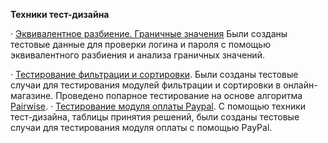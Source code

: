 __Техники тест-дизайна__

· [Эквивалентное разбиение. Граничные значения](https://docs.google.com/spreadsheets/d/1AmxTW5jhMsGGBwhGxC1QGrlDnIcy0rJKpVBAInYW6WM/edit?usp=sharing) Были созданы тестовые данные для проверки логина и пароля с помощью эквивалентного разбиения и анализа граничных значений.

· [Тестирование фильтрации и сортировки](https://docs.google.com/spreadsheets/d/18zXHiMcGJdHddjXX2ba_7brTgkv_chAeY5GP6slAlvU/edit?usp=sharing). Были созданы тестовые случаи для тестирования модулей фильтрации и сортировки в онлайн-магазине. Проведено попарное тестирование на основе алгоритма [Pairwise](https://pairwise.teremokgames.com/).
· [Тестирование модуля оплаты Paypal](https://docs.google.com/spreadsheets/d/1k_lryVgWQRygkj4k5Lm6aaQa07rIaWSya86i6dOkklQ/edit?usp=sharing). С помощью техники тест-дизайна, таблицы принятия решений, были созданы тестовые случаи для тестирования модуля оплаты с помощью PayPal.
